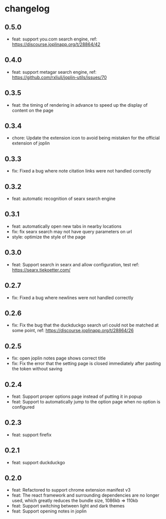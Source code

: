 # changelog

## 0.5.0

- feat: support you.com search engine, ref: <https://discourse.joplinapp.org/t/28864/42>

## 0.4.0

- feat: support metagar search engine, ref: <https://github.com/rxliuli/joplin-utils/issues/70>

## 0.3.5

- feat: the timing of rendering in advance to speed up the display of content on the page

## 0.3.4

- chore: Update the extension icon to avoid being mistaken for the official extension of joplin

## 0.3.3

- fix: Fixed a bug where note citation links were not handled correctly

## 0.3.2

- feat: automatic recognition of searx search engine

## 0.3.1

- feat: automatically open new tabs in nearby locations
- fix: fix searx search may not have query parameters on url
- style: optimize the style of the page

## 0.3.0

- feat: Support search in searx and allow configuration, test ref: https://searx.tiekoetter.com/

## 0.2.7

- fix: Fixed a bug where newlines were not handled correctly

## 0.2.6

- fix: Fix the bug that the duckduckgo search url could not be matched at some point, ref: https://discourse.joplinapp.org/t/28864/26

## 0.2.5

- fix: open joplin notes page shows correct title
- fix: Fix the error that the setting page is closed immediately after pasting the token without saving

## 0.2.4

- feat: Support proper options page instead of putting it in popup
- feat: Support to automatically jump to the option page when no option is configured

## 0.2.3

- feat: support firefix

## 0.2.1

- feat: support duckduckgo

## 0.2.0

- feat: Refactored to support chrome extension manifest v3
- feat: The react framework and surrounding dependencies are no longer used, which greatly reduces the bundle size, 1086kb => 110kb
- feat: Support switching between light and dark themes
- feat: Support opening notes in joplin
